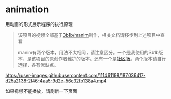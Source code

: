 # animation

用动画的形式展示程序的执行原理

> 该项目的视频全部基于[3b1b/manim](https://github.com/3b1b/manim)制作，相关文档请移步到上述项目中查看
>
> manim有两个版本，用法不太相同，请注意区分。一个是我使用的3b1b版本，是该项目的原创作者维护的版本。还有一个是[社区版](https://github.com/ManimCommunity/manim)。两个版本请自行选择，各有优缺点。



https://user-images.githubusercontent.com/111461198/187036417-d25a2138-2f46-4aa5-9d2e-56c32fb138a4.mp4

如果视频不能播放，请刷新一下页面
